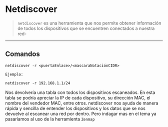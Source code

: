 # Netdiscover
> `netdiscover` es una herramienta que nos permite obtener información de todos los dispositivos que se encuentren conectados a nuestra red-

---

## Comandos
```
netdiscover -r <puertaEnlace>/<mascaraNotaciónCIDR>

Ejemplo:

netdiscover -r 192.168.1.1/24
```
Nos devolvería una tabla con todos los dispositivos escaneados. En esta tabla se podría apreciar la IP de cada dispositivo, su dirección MAC, el nombre del vendedor MAC, entre otros.
netdiscover nos ayuda de manera rápida y sencilla de entender los dispositivos y los datos que se nos devuelve al escanear una red por dentro. Pero indagar mas en el tema ya pasaríamos al uso de la herramienta `Zenmap`

